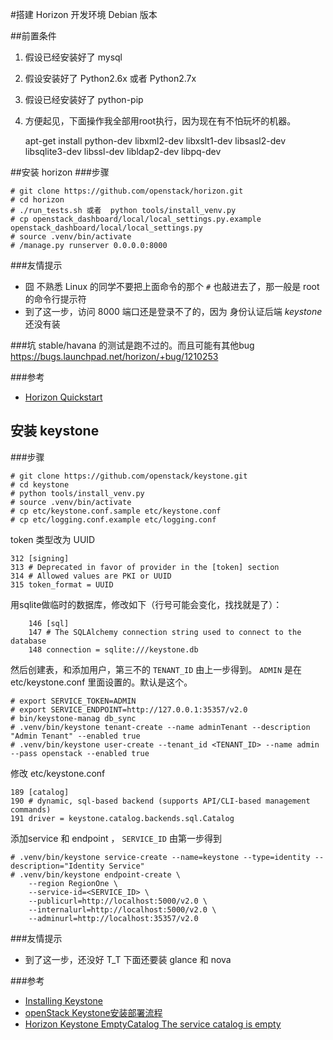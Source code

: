 #搭建 Horizon 开发环境 Debian 版本

##前置条件
1. 假设已经安装好了 mysql 
2. 假设安装好了 Python2.6x 或者 Python2.7x
3. 假设已经安装好了 python-pip
4. 方便起见，下面操作我全部用root执行，因为现在有不怕玩坏的机器。

	apt-get install python-dev libxml2-dev libxslt1-dev libsasl2-dev libsqlite3-dev libssl-dev libldap2-dev libpq-dev

##安装 horizon
###步骤

	# git clone https://github.com/openstack/horizon.git
	# cd horizon
	# ./run_tests.sh 或者  python tools/install_venv.py
	# cp openstack_dashboard/local/local_settings.py.example openstack_dashboard/local/local_settings.py
	# source .venv/bin/activate
	# /manage.py runserver 0.0.0.0:8000

###友情提示
* 囧 不熟悉 Linux 的同学不要把上面命令的那个 `#` 也敲进去了，那一般是 root 的命令行提示符
* 到了这一步，访问 8000 端口还是登录不了的，因为 身份认证后端 *keystone* 还没有装

###坑
stable/havana 的测试是跑不过的。而且可能有其他bug https://bugs.launchpad.net/horizon/+bug/1210253

###参考 
* [Horizon Quickstart](http://docs.openstack.org/developer/horizon/quickstart.html)

## 安装 keystone
###步骤

	# git clone https://github.com/openstack/keystone.git
	# cd keystone
	# python tools/install_venv.py
	# source .venv/bin/activate
	# cp etc/keystone.conf.sample etc/keystone.conf
	# cp etc/logging.conf.example etc/logging.conf

token 类型改为 UUID

	312 [signing]
	313 # Deprecated in favor of provider in the [token] section
	314 # Allowed values are PKI or UUID
	315 token_format = UUID

用sqlite做临时的数据库，修改如下（行号可能会变化，找找就是了）：

    	146 [sql]
    	147 # The SQLAlchemy connection string used to connect to the database
    	148 connection = sqlite:///keystone.db


然后创建表，和添加用户，第三不的 `TENANT_ID` 由上一步得到。
`ADMIN` 是在 etc/keystone.conf 里面设置的。默认是这个。
	
	# export SERVICE_TOKEN=ADMIN
	# export SERVICE_ENDPOINT=http://127.0.0.1:35357/v2.0
	# bin/keystone-manag db_sync
	# .venv/bin/keystone tenant-create --name adminTenant --description "Admin Tenant" --enabled true
	# .venv/bin/keystone user-create --tenant_id <TENANT_ID> --name admin --pass openstack --enabled true

修改 etc/keystone.conf

	189 [catalog]
	190 # dynamic, sql-based backend (supports API/CLI-based management commands)
	191 driver = keystone.catalog.backends.sql.Catalog

添加service 和 endpoint ， `SERVICE_ID` 由第一步得到

	# .venv/bin/keystone service-create --name=keystone --type=identity --description="Identity Service"
	# .venv/bin/keystone endpoint-create \
		--region RegionOne \
		--service-id=<SERVICE_ID> \
 		--publicurl=http://localhost:5000/v2.0 \
 		--internalurl=http://localhost:5000/v2.0 \
 		--adminurl=http://localhost:35357/v2.0

###友情提示
* 到了这一步，还没好 T_T 下面还要装 glance 和 nova
	
###参考
* [Installing Keystone](http://docs.openstack.org/developer/keystone/setup.html)
* [openStack Keystone安装部署流程](http://www.cnblogs.com/fczjuever/p/3278072.html)
* [Horizon Keystone EmptyCatalog The service catalog is empty](http://fosshelp.blogspot.com/2013/05/horizon-keystone-emptycatalog-service.html)

